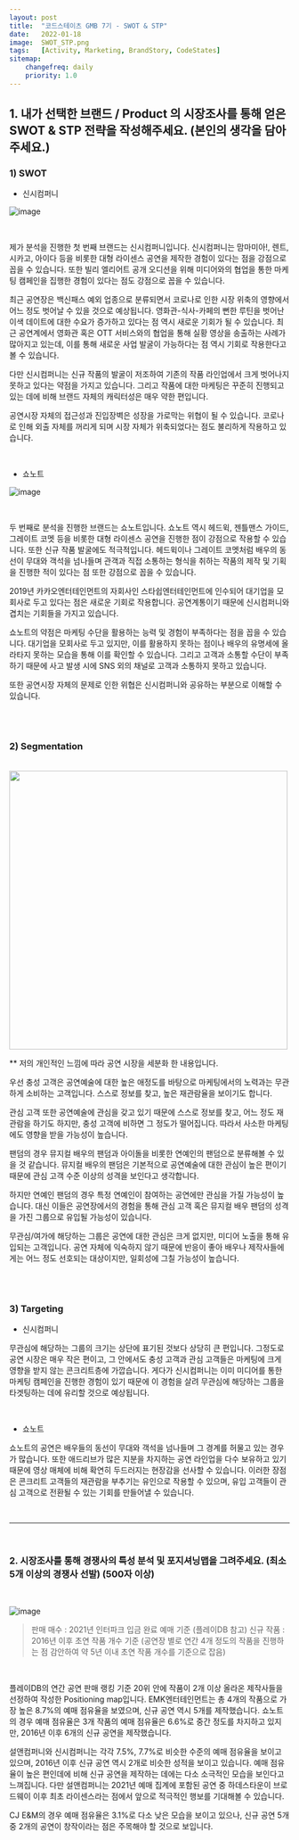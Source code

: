 ```yaml
---
layout: post
title:  "코드스테이츠 GMB 7기 - SWOT & STP"
date:   2022-01-18
image:  SWOT_STP.png
tags:   [Activity, Marketing, BrandStory, CodeStates]
sitemap:
    changefreq: daily
    priority: 1.0
---
```


## 1. 내가 선택한 브랜드 / Product 의 시장조사를 통해 얻은 SWOT & STP 전략을 작성해주세요. (본인의 생각을 담아주세요.)

### 1) SWOT

- 신시컴퍼니

![image](https://user-images.githubusercontent.com/39390943/150074406-6c9a967b-fea2-4283-a7f0-9bec800d1a07.png)

<br>

제가 분석을 진행한 첫 번째 브랜드는 신시컴퍼니입니다. 신시컴퍼니는 맘마미아!, 렌트, 시카고, 아이다 등을 비롯한 대형 라이센스 공연을 제작한 경험이 있다는 점을 강점으로 꼽을 수 있습니다. 또한 빌리 엘리어트 공개 오디션을 위해 미디어와의 협업을 통한 마케팅 캠페인을 집행한 경험이 있다는 점도 강점으로 꼽을 수 있습니다.

최근 공연장은 백신패스 예외 업종으로 분류되면서 코로나로 인한 시장 위축의 영향에서 어느 정도 벗어날 수 있을 것으로 예상됩니다. 영화관-식사-카페의 뻔한 루틴을 벗어난 이색 데이트에 대한 수요가 증가하고 있다는 점 역시 새로운 기회가 될 수 있습니다. 최근 공연계에서 영화관 혹은 OTT 서비스와의 협업을 통해 실황 영상을 송출하는 사례가 많아지고 있는데, 이를 통해 새로운 사업 발굴이 가능하다는 점 역시 기회로 작용한다고 볼 수 있습니다.

다만 신시컴퍼니는 신규 작품의 발굴이 저조하여 기존의 작품 라인업에서 크게 벗어나지 못하고 있다는 약점을 가지고 있습니다. 그리고 작품에 대한 마케팅은 꾸준히 진행되고 있는 데에 비해 브랜드 자체의 캐릭터성은 매우 약한 편입니다.

공연시장 자체의 접근성과 진입장벽은 성장을 가로막는 위협이 될 수 있습니다. 코로나로 인해 외출 자체를 꺼리게 되며 시장 자체가 위축되었다는 점도 불리하게 작용하고 있습니다.

<br>

- 쇼노트

![image](https://user-images.githubusercontent.com/39390943/150074256-c6bd815d-0feb-4469-9956-985eb1e79842.png)

<br>

두 번째로 분석을 진행한 브랜드는 쇼노트입니다. 쇼노트 역시 헤드윅, 젠틀맨스 가이드, 그레이트 코멧 등을 비롯한 대형 라이센스 공연을 진행한 점이 강점으로 작용할 수 있습니다. 또한 신규 작품 발굴에도 적극적입니다. 헤드윅이나 그레이트 코멧처럼 배우의 동선이 무대와 객석을 넘나들며 관객과 직접 소통하는 형식을 취하는 작품의 제작 및 기획을 진행한 적이 있다는 점 또한 강점으로 꼽을 수 있습니다.  

2019년 카카오엔터테인먼트의 자회사인 스타쉽엔터테인먼트에 인수되어 대기업을 모회사로 두고 있다는 점은 새로운 기회로 작용합니다. 공연계통이기 때문에 신시컴퍼니와 겹치는 기회들을 가지고 있습니다.  

쇼노트의 약점은 마케팅 수단을 활용하는 능력 및 경험이 부족하다는 점을 꼽을 수 있습니다. 대기업을 모회사로 두고 있지만, 이를 활용하지 못하는 점이나 배우의 유명세에 올라타지 못하는 모습을 통해 이를 확인할 수 있습니다. 그리고 고객과 소통할 수단이 부족하기 때문에 사고 발생 시에 SNS 외의 채널로 고객과 소통하지 못하고 있습니다.  

또한 공연시장 자체의 문제로 인한 위협은 신시컴퍼니와 공유하는 부분으로 이해할 수 있습니다.  

<br><br>

### 2) Segmentation

<br>

<img src="https://user-images.githubusercontent.com/39390943/150074707-aa0813cc-501a-45f9-8140-7096012f78b4.png" width=500>

<br>

** 저의 개인적인 느낌에 따라 공연 시장을 세분화 한 내용입니다.

우선 충성 고객은 공연예술에 대한 높은 애정도를 바탕으로 마케팅에서의 노력과는 무관하게 소비하는 고객입니다. 스스로 정보를 찾고, 높은 재관람율을 보이기도 합니다.

관심 고객 또한 공연예술에 관심을 갖고 있기 때문에 스스로 정보를 찾고, 어느 정도 재관람을 하기도 하지만, 충성 고객에 비하면 그 정도가 떨어집니다. 따라서 사소한 마케팅에도 영향을 받을 가능성이 높습니다.

팬덤의 경우 뮤지컬 배우의 팬덤과 아이돌을 비롯한 연예인의 팬덤으로 분류해볼 수 있을 것 같습니다. 뮤지컬 배우의 팬덤은 기본적으로 공연예술에 대한 관심이 높은 편이기 때문에 관심 고객 수준 이상의 성격을 보인다고 생각합니다.

하지만 연예인 팬덤의 경우 특정 연예인이 참여하는 공연에만 관심을 가질 가능성이 높습니다. 대신 이들은 공연장에서의 경험을 통해 관심 고객 혹은 뮤지컬 배우 팬덤의 성격을 가진 그룹으로 유입될 가능성이 있습니다.

무관심/여가에 해당하는 그룹은 공연에 대한 관심은 크게 없지만, 미디어 노출을 통해 유입되는 고객입니다. 공연 자체에 익숙하지 않기 때문에 반응이 좋아 배우나 제작사들에게는 어느 정도 선호되는 대상이지만, 일회성에 그칠 가능성이 높습니다.

<br><br>

### 3) Targeting

- 신시컴퍼니


무관심에 해당하는 그룹의 크기는 상단에 표기된 것보다 상당히 큰 편입니다. 그정도로 공연 시장은 매우 작은 편이고, 그 안에서도 충성 고객과 관심 고객들은 마케팅에 크게 영향을 받지 않는 콘크리트층에 가깝습니다. 게다가 신시컴퍼니는 이미 미디어를 통한 마케팅 캠페인을 진행한 경험이 있기 때문에 이 경험을 살려 무관심에 해당하는 그룹을 타겟팅하는 데에 유리할 것으로 예상됩니다.

<br>

- 쇼노트

쇼노트의 공연은 배우들의 동선이 무대와 객석을 넘나들며 그 경계를 허물고 있는 경우가 많습니다. 또한 애드리브가 많은 지분을 차지하는 공연 라인업을 다수 보유하고 있기 때문에 영상 매체에 비해 확연히 두드러지는 현장감을 선사할 수 있습니다. 이러한 장점은 콘크리트 고객들의 재관람을 부추기는 유인으로 작용할 수 있으며, 유입 고객들이 관심 고객으로 전환될 수 있는 기회를 만들어낼 수 있습니다.  

<br>

---

<br>

### 2. 시장조사를 통해 경쟁사의 특성 분석 및 포지셔닝맵을 그려주세요. (최소 5개 이상의 경쟁사 선발) (500자 이상)

<br>

![image](https://user-images.githubusercontent.com/39390943/150074766-ba379cd1-7ce5-4061-aef5-70c836b68e9a.png)

> 판매 매수 : 2021년 인터파크 입금 완료 예매 기준 (플레이DB 참고)
> 신규 작품 : 2016년 이후 초연 작품 개수 기준
> (공연장 별로 연간 4개 정도의 작품을 진행하는 점 감안하여 약 5년 이내 초연 작품 개수를 기준으로 잡음)

<br>

플레이DB의 연간 공연 판매 랭킹 기준 20위 안에 작품이 2개 이상 올라온 제작사들을 선정하여 작성한 Positioning map입니다. EMK엔터테인먼트는 총 4개의 작품으로 가장 높은 8.7%의 예매 점유율을 보였으며, 신규 공연 역시 5개를 제작했습니다. 쇼노트의 경우 예매 점유율은 3개 작품의 예매 점유율은 6.6%로 중간 정도를 차지하고 있지만, 2016년 이후 6개의 신규 공연을 제작했습니다.

설앤컴퍼니와 신시컴퍼니는 각각 7.5%, 7.7%로 비슷한 수준의 예매 점유율을 보이고 있으며, 2016년 이후 신규 공연 역시 2개로 비슷한 성적을 보이고 있습니다. 예매 점유율이 높은 편인데에 비해 신규 공연을 제작하는 데에는 다소 소극적인 모습을 보인다고 느껴집니다. 다만 설앤컴퍼니는 2021년 예매 집계에 포함된 공연 중 하데스타운이 브로드웨이 이후 최초 라이센스라는 점에서 앞으로 적극적인 행보를 기대해볼 수 있습니다.

CJ E&M의 경우 예매 점유율은 3.1%로 다소 낮은 모습을 보이고 있으나, 신규 공연 5개 중 2개의 공연이 창작이라는 점은 주목해야 할 것으로 보입니다.